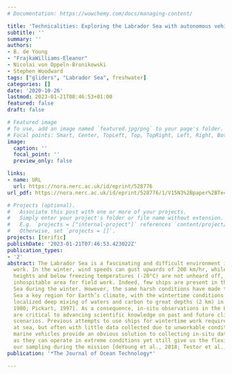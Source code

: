 ```yaml
---
# Documentation: https://wowchemy.com/docs/managing-content/

title: 'Technicalities: Exploring the Labrador Sea with autonomous vehicles'
subtitle: ''
summary: ''
authors:
- B. de Young
- "FrajkaWilliams-Eleanor"
- Nicolai von Oppeln-Bronikowski
- Stephen Woodward
tags: ["gliders", "Labrador Sea", freshwater]
categories: []
date: '2020-10-26'
lastmod: 2023-01-21T08:46:53+01:00
featured: false
draft: false

# Featured image
# To use, add an image named `featured.jpg/png` to your page's folder.
# Focal points: Smart, Center, TopLeft, Top, TopRight, Left, Right, BottomLeft, Bottom, BottomRight.
image:
  caption: ''
  focal_point: ''
  preview_only: false

links:
- name: URL
  url: https://nora.nerc.ac.uk/id/eprint/528776
url_pdf: https://nora.nerc.ac.uk/id/eprint/528776/1/V15N3%2Bpaper%2BTechnicalities%2BdeYoung%2Bet%2Bal%2BLR.pdf

# Projects (optional).
#   Associate this post with one or more of your projects.
#   Simply enter your project's folder or file name without extension.
#   E.g. `projects = ["internal-project"]` references `content/project/deep-learning/index.md`.
#   Otherwise, set `projects = []`.
projects: [terific]
publishDate: '2023-01-21T07:46:53.423022Z'
publication_types:
- '2'
abstract: The Labrador Sea is a fascinating and difficult environment in which to
  work. In the winter, wind speeds can gust upwards of 200 km/hr, while 10-m wave
  heights and below freezing temperatures (-20°C) are not unheard off, making it an
  inhospitable area for field work. Indeed, few ships are present in the Labrador
  Sea during the winter. However, the same harsh conditions have made the Labrador
  Sea a key region for Earth’s climate, with the wintertime conditions resulting in
  localized deep mixing of waters and carbon to great depths (2 km) in the ocean [Lazier,
  1980; Pickart, 1997]. As a consequence, in-situ observations in the Labrador Sea
  are critical to advancing scientific knowledge on past and future climate change
  scenarios. Previous attempts to use ships for wintertime work required long expeditions
  at sea, but often with little data collected due to unworkable conditions. Autonomous
  marine vehicles provide an obvious solution to collecting in-situ data in the wintertime,
  as they can operate in extreme conditions yet still give us the flexibility to adapt
  our sampling during the mission [deYoung et al., 2018; Testor et al., 2019].
publication: '*The Journal of Ocean Technology*'

---
```

